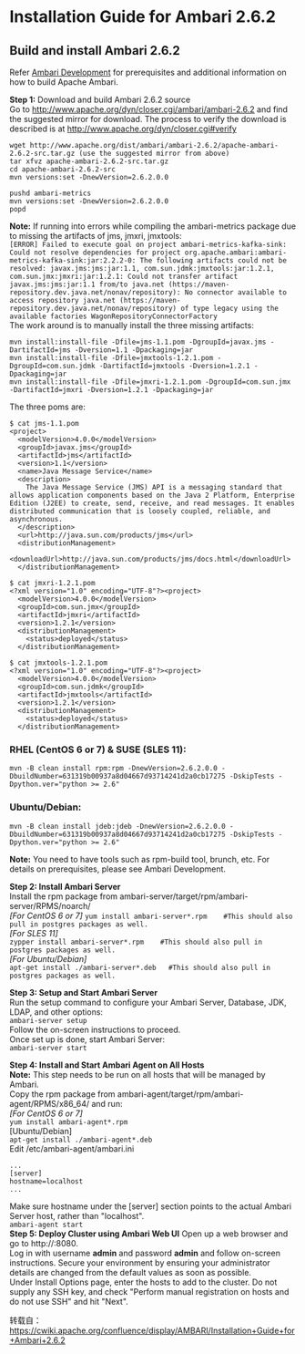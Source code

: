 # Installation Guide for Ambari 2.6.2
## Build and install Ambari 2.6.2
Refer [Ambari Development](Ambari-Development.md) for prerequisites and additional information on how to build Apache Ambari.

**Step 1:** Download and build Ambari 2.6.2 source  
Go to http://www.apache.org/dyn/closer.cgi/ambari/ambari-2.6.2 and find the suggested mirror for download. The process to verify the download is described is at http://www.apache.org/dyn/closer.cgi#verify
``` 
wget http://www.apache.org/dist/ambari/ambari-2.6.2/apache-ambari-2.6.2-src.tar.gz (use the suggested mirror from above)
tar xfvz apache-ambari-2.6.2-src.tar.gz
cd apache-ambari-2.6.2-src
mvn versions:set -DnewVersion=2.6.2.0.0
 
pushd ambari-metrics
mvn versions:set -DnewVersion=2.6.2.0.0
popd
```
**Note:** If running into errors while compiling the ambari-metrics package due to missing the artifacts of jms, jmxri, jmxtools:    
`[ERROR] Failed to execute goal on project ambari-metrics-kafka-sink: Could not resolve dependencies for project org.apache.ambari:ambari-metrics-kafka-sink:jar:2.2.2-0: The following artifacts could not be resolved: javax.jms:jms:jar:1.1, com.sun.jdmk:jmxtools:jar:1.2.1, com.sun.jmx:jmxri:jar:1.2.1: Could not transfer artifact javax.jms:jms:jar:1.1 from/to java.net (https://maven-repository.dev.java.net/nonav/repository): No connector available to access repository java.net (https://maven-repository.dev.java.net/nonav/repository) of type legacy using the available factories WagonRepositoryConnectorFactory`    
The work around is to manually install the three missing artifacts:
``` 
mvn install:install-file -Dfile=jms-1.1.pom -DgroupId=javax.jms -DartifactId=jms -Dversion=1.1 -Dpackaging=jar
mvn install:install-file -Dfile=jmxtools-1.2.1.pom -DgroupId=com.sun.jdmk -DartifactId=jmxtools -Dversion=1.2.1 -Dpackaging=jar
mvn install:install-file -Dfile=jmxri-1.2.1.pom -DgroupId=com.sun.jmx -DartifactId=jmxri -Dversion=1.2.1 -Dpackaging=jar
```
The three poms are:
``` 
$ cat jms-1.1.pom
<project>
  <modelVersion>4.0.0</modelVersion>
  <groupId>javax.jms</groupId>
  <artifactId>jms</artifactId>
  <version>1.1</version>
  <name>Java Message Service</name>
  <description>
    The Java Message Service (JMS) API is a messaging standard that allows application components based on the Java 2 Platform, Enterprise Edition (J2EE) to create, send, receive, and read messages. It enables distributed communication that is loosely coupled, reliable, and asynchronous.
  </description>
  <url>http://java.sun.com/products/jms</url>
  <distributionManagement>
    <downloadUrl>http://java.sun.com/products/jms/docs.html</downloadUrl>
  </distributionManagement>
```
``` 
$ cat jmxri-1.2.1.pom
<?xml version="1.0" encoding="UTF-8"?><project>
  <modelVersion>4.0.0</modelVersion>
  <groupId>com.sun.jmx</groupId>
  <artifactId>jmxri</artifactId>
  <version>1.2.1</version>
  <distributionManagement>
    <status>deployed</status>
  </distributionManagement>
```
``` 
$ cat jmxtools-1.2.1.pom
<?xml version="1.0" encoding="UTF-8"?><project>
  <modelVersion>4.0.0</modelVersion>
  <groupId>com.sun.jdmk</groupId>
  <artifactId>jmxtools</artifactId>
  <version>1.2.1</version>
  <distributionManagement>
    <status>deployed</status>
  </distributionManagement>
```
### RHEL (CentOS 6 or 7) & SUSE (SLES 11):
`mvn -B clean install rpm:rpm -DnewVersion=2.6.2.0.0 -DbuildNumber=631319b00937a8d04667d93714241d2a0cb17275 -DskipTests -Dpython.ver="python >= 2.6"`
### Ubuntu/Debian:
`mvn -B clean install jdeb:jdeb -DnewVersion=2.6.2.0.0 -DbuildNumber=631319b00937a8d04667d93714241d2a0cb17275 -DskipTests -Dpython.ver="python >= 2.6"`

**Note:** You need to have tools such as rpm-build tool, brunch, etc.  For details on prerequisites, please see Ambari Development. 

**Step 2: Install Ambari Server**    
Install the rpm package from ambari-server/target/rpm/ambari-server/RPMS/noarch/    
_[For CentOS 6 or 7]_
`yum install ambari-server*.rpm    #This should also pull in postgres packages as well.`    
_[For SLES 11]_  
`zypper install ambari-server*.rpm    #This should also pull in postgres packages as well.`  
_[For Ubuntu/Debian]_  
`apt-get install ./ambari-server*.deb   #This should also pull in postgres packages as well.`  

**Step 3: Setup and Start Ambari Server**    
Run the setup command to configure your Ambari Server, Database, JDK, LDAP, and other options:    
`ambari-server setup`    
Follow the on-screen instructions to proceed.    
Once set up is done, start Ambari Server:    
`ambari-server start`

**Step 4: Install and Start Ambari Agent on All Hosts**    
**Note:** This step needs to be run on all hosts that will be managed by Ambari.  
Copy the rpm package from ambari-agent/target/rpm/ambari-agent/RPMS/x86_64/ and run:  
_[For CentOS 6 or 7]_  
`yum install ambari-agent*.rpm`  
[Ubuntu/Debian]  
`apt-get install ./ambari-agent*.deb`  
Edit /etc/ambari-agent/ambari.ini  
```
...
[server]
hostname=localhost
...
```
Make sure hostname under the [server] section points to the actual Ambari Server host, rather than "localhost".  
`ambari-agent start`  
**Step 5: Deploy Cluster using Ambari Web UI**
Open up a web browser and go to http://<ambari-server-host>:8080.    
Log in with username **admin** and password **admin** and follow on-screen instructions. Secure your environment by ensuring your administrator details are changed from the default values as soon as possible.    
Under Install Options page, enter the hosts to add to the cluster.  Do not supply any SSH key, and check "Perform manual registration on hosts and do not use SSH" and hit "Next".

转载自：https://cwiki.apache.org/confluence/display/AMBARI/Installation+Guide+for+Ambari+2.6.2


